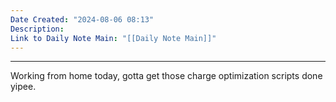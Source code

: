 ```yaml
---
Date Created: "2024-08-06 08:13"
Description: 
Link to Daily Note Main: "[[Daily Note Main]]"
---
```

---
Working from home today, gotta get those charge optimization scripts done yipee.